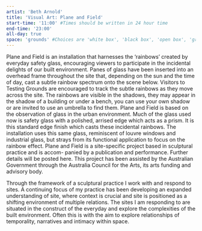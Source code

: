 ```yaml
---
artist: 'Beth Arnold'
title: 'Visual Art: Plane and Field'
start-time: '11:00' #Times should be written in 24 hour time
end-time: '23:00'
all-day: true
space: 'grounds' #Choices are 'white box', 'black box', 'open box', 'grounds'
---
```

<!-- Description -->
Plane and Field is an installation that harnesses the ‘rainbows’ created by everyday safety glass, encouraging viewers to participate in the incidental delights of our built environment.
Panes of glass have been inserted into an overhead frame throughout the site that, depending on the sun and the time of day, cast a subtle rainbow spectrum onto the scene below.
Visitors to Testing Grounds are encouraged to track the subtle rainbows as they move across the site. The rainbows are visible in the shadows, they may appear in the shadow of a building or under a bench, you can use your own shadow or are invited to use an umbrella to find them.
Plane and Field is based on the observation of glass in the urban environment. Much of the glass used now is safety glass with a polished, arrised edge which acts as a prism. It is this standard edge finish which casts these incidental rainbows. The installation uses this same glass, reminiscent of louvre windows and industrial glass, but strays from its functional application to focus on the rainbow effect.
Plane and Field is a site-specific project based in sculptural practice and is accom- panied by a publication and performance. Further details will be posted here.
This project has been assisted by the Australian Government through the Australia Council for the Arts, its arts funding and advisory body.

<!-- Bio -->
Through the framework of a sculptural practice I work with and respond to sites. A continuing focus of my practice has been developing an expanded understanding of site, where context is crucial and site is positioned as a shifting environment of multiple relations. The sites I am responding to are situated in the construct of the everyday and explore the complexities of the built environment. Often this is with the aim to explore relationships of temporality, narratives and intimacy within space.
